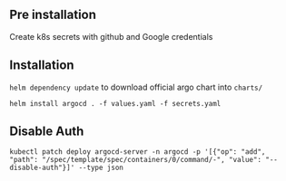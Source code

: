 ## Pre installation
Create k8s secrets with github and Google credentials

## Installation

`helm dependency update` to download official argo chart into `charts/`



`helm install argocd . -f values.yaml -f secrets.yaml`


## Disable Auth 
`kubectl patch deploy argocd-server -n argocd -p '[{"op": "add", "path": "/spec/template/spec/containers/0/command/-", "value": "--disable-auth"}]' --type json`
